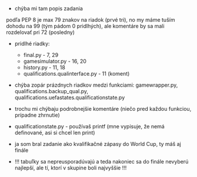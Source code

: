 * chýba mi tam popis zadania

podľa PEP 8 je max 79 znakov na riadok (prvé tri), no my máme tuším dohodu na 99 (tým pádom 0 pridlhých), ale komentáre by sa mali rozdelovať pri 72 (posledny)
* pridlhé riadky:
  * final.py - 7, 29
  * gamesimulator.py - 16, 20
  * history.py - 11, 18
  * qualifications.qualinterface.py - 11 (koment)
* chýba zopár prázdnych riadkov medzi funkciami: gamewrapper.py, qualifications.backup_qual.py, qualifications.uefastates.qualificationstate.py
* trochu mi chýbaju podrobnejšie komentáre (niečo pred každou funkciou, prípadne zhrnutie)
* qualificationstate.py - používaš printf (mne vypisuje, že nemá definované, asi si chcel len print)
* ja som bral zadanie ako kvalifikačné zápasy do World Cup, ty máš aj finále


* !!! tabuľky sa nepreusporadúvajú a teda nakoniec sa do finále nevyberú najlepší, ale tí, ktorí v skupine boli najvyššie !!!
